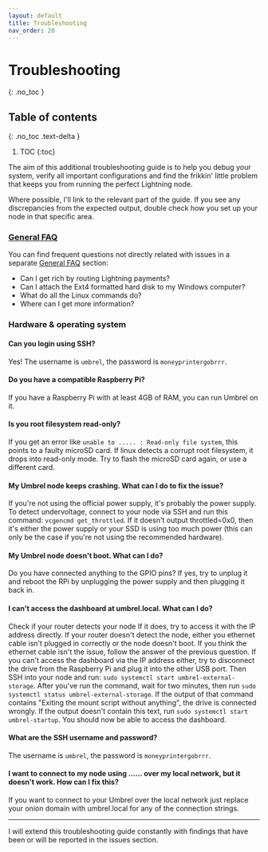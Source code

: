 ```yaml
---
layout: default
title: Troubleshooting
nav_order: 20
---
```

# Troubleshooting
{: .no_toc }

## Table of contents
{: .no_toc .text-delta }

1. TOC
{:toc}

The aim of this additional troubleshooting guide is to help you debug your system, verify all important configurations and find the frikkin' little problem that keeps you from running the perfect Lightning node.

Where possible, I'll link to the relevant part of the guide. If you see any discrepancies from the expected output, double check how you set up your node in that specific area.

### [General FAQ](raspibolt_faq.md)

You can find frequent questions not directly related with issues in a separate [General FAQ](raspibolt_faq.md) section:

* Can I get rich by routing Lightning payments?
* Can I attach the Ext4 formatted hard disk to my Windows computer?
* What do all the Linux commands do?
* Where can I get more information?

### Hardware & operating system

#### Can you login using SSH?

Yes! The username is `umbrel`, the password is `moneyprintergobrrr`.

#### Do you have a compatible Raspberry Pi?

If you have a Raspberry Pi with at least 4GB of RAM, you can run Umbrel on it.

#### Is you root filesystem read-only?

If you get an error like `unable to ..... : Read-only file system`, this points to a faulty microSD card. If linux detects a corrupt root filesystem, it drops into read-only mode. Try to flash the microSD card again, or use a different card.

#### My Umbrel node keeps crashing. What can I do to fix the issue?
If you're not using the official power supply, it's probably the power supply.
To detect undervoltage, connect to your node via SSH and run this command: `vcgencmd get_throttled`.
If it doesn't output throttled=0x0, then it's either the power supply or your SSD is using too much power (this can only be the case if you're not using the recommended hardware).

#### My Umbrel node doesn't boot. What can I do?
Do you have connected anything to the GPIO pins?
If yes, try to unplug it and reboot the RPi by unplugging the power supply and then plugging it back in.

#### I can't access the dashboard at umbrel.local. What can I do?
Check if your router detects your node
If it does, try to access it with the IP address directly.
If your router doesn't detect the node, either you ethernet cable isn't plugged in correctly or the node doesn't boot.
If you think the ethernet cable isn't the issue, follow the answer of the previous question.
If you can't access the dashboard via the IP address either, try to disconnect the drive from the Raspberry Pi and plug it into the other USB port.
Then SSH into your node and run: `sudo systemctl start umbrel-external-storage`.
After you've run the command, wait for two minutes, then run `sudo systemctl status umbrel-external-storage`.
If the output of that command contains "Exiting the mount script without anything", the drive is connected wrongly.
If the output doesn't contain this text, run `sudo systemctl start umbrel-startup`.
You should now be able to access the dashboard.

#### What are the SSH username and password?
The username is `umbrel`, the password is `moneyprintergobrrr`.

#### I want to connect to my node using ...... over my local network, but it doesn't work. How can I fix this?
If you want to connect to your Umbrel over the local network just replace your onion domain with umbrel.local for any of the connection strings.

-----

I will extend this troubleshooting guide constantly with findings that have been or will be reported in the issues section.
